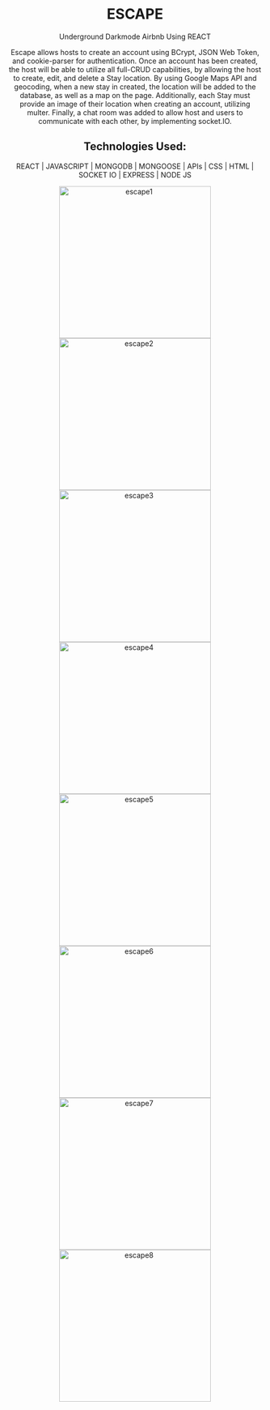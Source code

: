 <h1 align="center"> ESCAPE </h1>
<p align="center">Underground Darkmode Airbnb Using REACT<p>
<p align="center">Escape allows hosts to create an account using BCrypt, JSON Web Token, and cookie-parser for authentication. Once an account has been created, the host will be able to utilize all full-CRUD capabilities, by allowing the host to create, edit, and delete a Stay location. By using Google Maps API and geocoding, when a new stay in created, the location will be added to the database, as well as a map on the page. Additionally, each Stay must provide an image of their location when creating an account, utilizing multer. Finally, a chat room was added to allow host and users to communicate with each other, by implementing socket.IO.</p>
<h2 align="center">Technologies Used:</h2>
<p align="center"> REACT | JAVASCRIPT | MONGODB | MONGOOSE | APIs | CSS | HTML | SOCKET IO | EXPRESS | NODE JS</p>
<p align="center">
<img width="300" alt="escape1" src="https://user-images.githubusercontent.com/108160931/196278036-5fcaa12f-bbec-49ee-8abd-8c064546f45d.png">
<img width="300" alt="escape2" src="https://user-images.githubusercontent.com/108160931/196278077-08445f05-c878-4a32-8de1-e8fc00d2ff75.png">
<img width="300" alt="escape3" src="https://user-images.githubusercontent.com/108160931/196278093-6e3100d3-5e11-4ca0-a77f-5b10145a997f.png">
<img width="300" alt="escape4" src="https://user-images.githubusercontent.com/108160931/196278104-5bcfbf72-b542-4737-b19d-ef32d9c6d8e5.png">
<img width="300" alt="escape5" src="https://user-images.githubusercontent.com/108160931/196278117-fc0dc13f-6244-48b5-94d5-aef4e9769c21.png">
<img width="300" alt="escape6" src="https://user-images.githubusercontent.com/108160931/196278133-1f150cac-01c7-43ae-8e69-47e358b1cca6.png">
<img width="300" alt="escape7" src="https://user-images.githubusercontent.com/108160931/196278147-1d06f932-1105-4fc9-887d-544bcfdd870f.png">
<img width="300" alt="escape8" src="https://user-images.githubusercontent.com/108160931/196278158-e9898cc3-d9f3-4d37-a895-a6ca67bae435.png">

</p>
